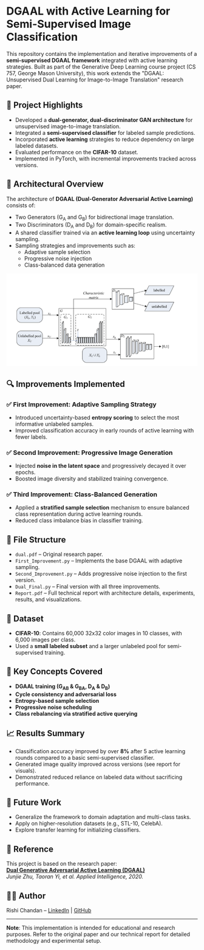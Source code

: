
# DGAAL with Active Learning for Semi-Supervised Image Classification

This repository contains the implementation and iterative improvements of a **semi-supervised DGAAL framework** integrated with active learning strategies. Built as part of the Generative Deep Learning course project (CS 757, George Mason University), this work extends the "DGAAL: Unsupervised Dual Learning for Image-to-Image Translation" research paper.

## 📌 Project Highlights

- Developed a **dual-generator, dual-discriminator GAN architecture** for unsupervised image-to-image translation.
- Integrated a **semi-supervised classifier** for labeled sample predictions.
- Incorporated **active learning** strategies to reduce dependency on large labeled datasets.
- Evaluated performance on the **CIFAR-10** dataset.
- Implemented in PyTorch, with incremental improvements tracked across versions.

## 🔧 Architectural Overview

The architecture of **DGAAL (Dual-Generator Adversarial Active Learning)** consists of:

- Two Generators (G<sub>A</sub> and G<sub>B</sub>) for bidirectional image translation.
- Two Discriminators (D<sub>A</sub> and D<sub>B</sub>) for domain-specific realism.
- A shared classifier trained via an **active learning loop** using uncertainty sampling.
- Sampling strategies and improvements such as:
  - Adaptive sample selection
  - Progressive noise injection
  - Class-balanced data generation

![DGAAL Architecture](dgaal_architecture.png)


## 🔍 Improvements Implemented

### ✅ First Improvement: Adaptive Sampling Strategy
- Introduced uncertainty-based **entropy scoring** to select the most informative unlabeled samples.
- Improved classification accuracy in early rounds of active learning with fewer labels.

### ✅ Second Improvement: Progressive Image Generation
- Injected **noise in the latent space** and progressively decayed it over epochs.
- Boosted image diversity and stabilized training convergence.

### ✅ Third Improvement: Class-Balanced Generation
- Applied a **stratified sample selection** mechanism to ensure balanced class representation during active learning rounds.
- Reduced class imbalance bias in classifier training.

## 📁 File Structure

- `dual.pdf` – Original research paper.
- `First_Improvement.py` – Implements the base DGAAL with adaptive sampling.
- `Second_Improvement.py` – Adds progressive noise injection to the first version.
- `Dual_Final.py` – Final version with all three improvements.
- `Report.pdf` – Full technical report with architecture details, experiments, results, and visualizations.

## 🧪 Dataset

- **CIFAR-10**: Contains 60,000 32x32 color images in 10 classes, with 6,000 images per class.
- Used a **small labeled subset** and a larger unlabeled pool for semi-supervised training.

## 🧠 Key Concepts Covered

- **DGAAL training (G<sub>AB</sub> & G<sub>BA</sub>, D<sub>A</sub> & D<sub>B</sub>)**
- **Cycle consistency and adversarial loss**
- **Entropy-based sample selection**
- **Progressive noise scheduling**
- **Class rebalancing via stratified active querying**

## 📈 Results Summary

- Classification accuracy improved by over **8%** after 5 active learning rounds compared to a basic semi-supervised classifier.
- Generated image quality improved across versions (see report for visuals).
- Demonstrated reduced reliance on labeled data without sacrificing performance.

## 🚀 Future Work

- Generalize the framework to domain adaptation and multi-class tasks.
- Apply on higher-resolution datasets (e.g., STL-10, CelebA).
- Explore transfer learning for initializing classifiers.

## 📄 Reference

This project is based on the research paper:  
**[Dual Generative Adversarial Active Learning (DGAAL)](https://doi.org/10.1007/s10489-020-02121-4)**  
*Junjie Zhu, Taoran Yi, et al. Applied Intelligence, 2020.*


## 👨‍💻 Author

Rishi Chandan – [LinkedIn](https://www.linkedin.com/in/rishichandan/) | [GitHub](https://github.com/rishichandan)

---

**Note**: This implementation is intended for educational and research purposes. Refer to the original paper and our technical report for detailed methodology and experimental setup.
